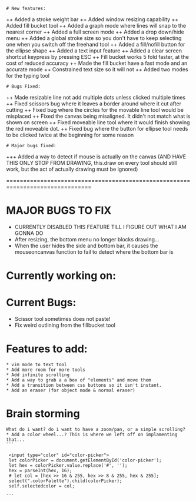     # New features:
++ Added a stroke weight bar
++ Added window resizing capability
++ Added fill bucket tool
++ Added a graph mode where lines will snap to the nearest corner
++ Added a full screen mode 
++ Added a drop down/hide menu
++ Added a global stroke size so you don't have to keep selecting one when you 
switch off the freehand tool
++ Added a fill/nofill button for the ellipse shape
++ Added a text input feature
++ Added a clear screen shortcut keypress by pressing ESC
++ Fill bucket works 5 fold faster, at the cost of reduced accuracy
++ Made the fill bucket have a fast mode and an accurate mode
++ Constrained text size so it will not 
++ Added two modes for the typing tool

    # Bugs Fixed:
++ Made resizable line not add multiple dots unless clicked multiple times
++ Fixed scissors bug where it leaves a border around where it cut after cutting
++ Fixed bug where the circles for the movable line tool would be misplaced
++ Fixed the canvas being misaligned. It didn't not match what is shown on screen 
++ Fixed moveable line tool where it would finish showing the red moveable dot. 
++ Fixed bug where the button for ellipse tool needs to be clicked twice at the
beginning for some reason

    # Major bugs fixed:
+++ Added a way to detect if mouse is actually on the canvas (AND HAVE THIS
      ONLY STOP FROM DRAWING, this.draw on every tool should still work, but
      the act of actually drawing must be ignored)


===============================================================================

# MAJOR BUGS TO FIX
 * CURRENTLY DISABLED THIS FEATURE TILL I FIGURE OUT WHAT I AM GONNA DO
 * After resizing, the bottom menu no longer blocks drawing...
* When the user hides the side and bottom bar, it causes the mouseoncanvas
  function to fail to detect where the bottom bar is

# Currently working on: 

 
# Current Bugs:
* Scissor tool sometimes does not paste!
* Fix weird outlining from the fillbucket tool



# Features to add:
    * vim mode to text tool 
    * Add more room for more tools
    * Add infinite scrolling
    * Add a way to grab a a box of "elements" and move them
    * Add a transition between css buttons so it isn't instant.
    * Add an eraser (for object mode & normal eraser)
 
# Brain storming
    What do i want? do i want to have a zoom/pan, or a simple scrolling?
    * Add a color wheel...? This is where we left off on implamenting that...
    ```
     
     <input type="color" id="color-picker">
     let colorPicker = document.getElementById('color-picker');
     let hex = colorPicker.value.replace('#', '');
     hex = parseInt(hex, 16);
     # let col = [hex >> 16 & 255, hex >> 8 & 255, hex & 255];
     select(".colorPalette").child(colorPicker);
     self.selectedcolor = col;
     
    ```

